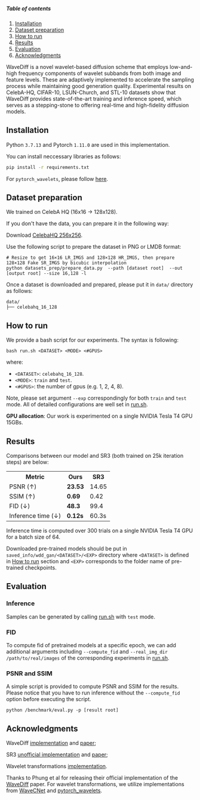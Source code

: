 ##### Table of contents
1. [Installation](#installation)
2. [Dataset preparation](#dataset-preparation)
3. [How to run](#how-to-run)
4. [Results](#results)
5. [Evaluation](#evaluation)
6. [Acknowledgments](#acknowledgments)

WaveDiff is a novel wavelet-based diffusion scheme that employs low-and-high frequency components of wavelet subbands from both image and feature levels. These are adaptively implemented to accelerate the sampling process while maintaining good generation quality. Experimental results on CelebA-HQ, CIFAR-10, LSUN-Church, and STL-10 datasets show that WaveDiff provides state-of-the-art training and inference speed, which serves as a stepping-stone to offering real-time and high-fidelity diffusion models.


## Installation ##
Python `3.7.13` and Pytorch `1.11.0` are used in this implementation.

You can install neccessary libraries as follows:
```bash
pip install -r requirements.txt
```
For `pytorch_wavelets`, please follow [here](https://github.com/fbcotter/pytorch_wavelets.git).

## Dataset preparation ##
We trained on CelebA HQ (16x16 -> 128x128). 

If you don't have the data, you can prepare it in the following way:

Download [CelebaHQ 256x256](https://www.kaggle.com/datasets/badasstechie/celebahq-resized-256x256).

Use the following script to prepare the dataset in PNG or LMDB format:
```
# Resize to get 16×16 LR_IMGS and 128×128 HR_IMGS, then prepare 128×128 Fake SR_IMGS by bicubic interpolation
python datasets_prep/prepare_data.py  --path [dataset root]  --out [output root] --size 16,128 -l
```


Once a dataset is downloaded and prepared, please put it in `data/` directory as follows:
```
data/
├── celebahq_16_128
```

## How to run ##
We provide a bash script for our experiments. The syntax is following:
```
bash run.sh <DATASET> <MODE> <#GPUS>
```
where: 
- `<DATASET>`: `celebahq_16_128`.
- `<MODE>`: `train` and `test`.
- `<#GPUS>`: the number of gpus (e.g. 1, 2, 4, 8).

Note, please set argument `--exp` correspondingly for both `train` and `test` mode. All of detailed configurations are well set in [run.sh](./run.sh). 

**GPU allocation**: Our work is experimented on a single NVIDIA Tesla T4 GPU 15GBs.

## Results ##
Comparisons between our model and SR3 (both trained on 25k iteration steps) are below:
<table>
  <tr>
    <th>Metric</th>
    <th>Ours</th>
    <th>SR3</th>
  </tr>
  <tr>
    <td>PSNR (↑)</td>
    <td><b>23.53</b></td>
    <td>14.65</td>
  </tr>
  <tr>
    <td>SSIM (↑)</td>
    <td><b>0.69</b></td>
    <td>0.42</td>
  </tr>
  <tr>
    <td>FID (↓)</td>
    <td><b>48.3</b></td>
    <td>99.4</td>
  </tr>
  <tr>
    <td>Inference time (↓)</td>
    <td><b>0.12s</b></td>
    <td>60.3s</td>
  </tr>
</table>

Inference time is computed over 300 trials on a single NVIDIA Tesla T4 GPU for a batch size of 64.

Downloaded pre-trained models should be put in `saved_info/wdd_gan/<DATASET>/<EXP>` directory where `<DATASET>` is defined in [How to run](#how-to-run) section and `<EXP>` corresponds to the folder name of pre-trained checkpoints.

## Evaluation ##
### Inference ###
Samples can be generated by calling [run.sh](./run.sh) with `test` mode.

### FID ###
To compute fid of pretrained models at a specific epoch, we can add additional arguments including ```--compute_fid``` and ```--real_img_dir /path/to/real/images``` of the corresponding experiments in [run.sh](./run.sh).

### PSNR and SSIM ###
A simple script is provided to compute PSNR and SSIM for the results. Please notice that you have to run inference without the ```--compute_fid``` option before executing the script.
```
python /benchmark/eval.py -p [result root]
```

## Acknowledgments
WaveDiff [implementation](https://github.com/VinAIResearch/WaveDiff) and [paper](https://arxiv.org/abs/2211.16152);

SR3 [unofficial implementation](https://github.com/Janspiry/Image-Super-Resolution-via-Iterative-Refinement/tree/master) and [paper](https://arxiv.org/abs/2104.07636);

Wavelet transformations [implementation](https://github.com/LiQiufu/WaveCNet).


Thanks to Phung et al for releasing their official implementation of the [WaveDiff]([https://github.com/NVlabs/denoising-diffusion-gan.git](https://github.com/VinAIResearch/WaveDiff)) paper. For wavelet transformations, we utilize implementations from [WaveCNet](https://github.com/LiQiufu/WaveCNet.git) and [pytorch_wavelets](https://github.com/fbcotter/pytorch_wavelets.git).

